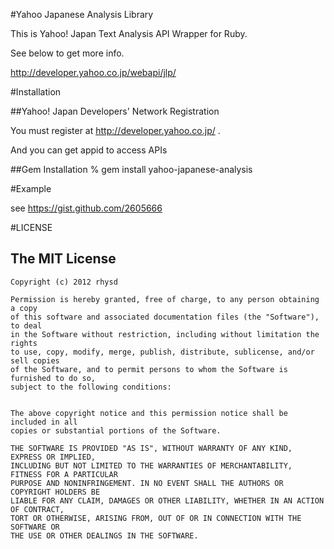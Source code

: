 #Yahoo Japanese Analysis Library

This is Yahoo! Japan Text Analysis API Wrapper for Ruby.

See below to get more info.

http://developer.yahoo.co.jp/webapi/jlp/

#Installation

##Yahoo! Japan Developers' Network Registration

You must register at http://developer.yahoo.co.jp/ .

And you can get appid to access APIs

##Gem Installation
    % gem install yahoo-japanese-analysis

#Example

see https://gist.github.com/2605666

#LICENSE

## The MIT License

    Copyright (c) 2012 rhysd

    Permission is hereby granted, free of charge, to any person obtaining a copy
    of this software and associated documentation files (the "Software"), to deal
    in the Software without restriction, including without limitation the rights
    to use, copy, modify, merge, publish, distribute, sublicense, and/or sell copies
    of the Software, and to permit persons to whom the Software is furnished to do so,
    subject to the following conditions:


    The above copyright notice and this permission notice shall be included in all
    copies or substantial portions of the Software.

    THE SOFTWARE IS PROVIDED "AS IS", WITHOUT WARRANTY OF ANY KIND, EXPRESS OR IMPLIED,
    INCLUDING BUT NOT LIMITED TO THE WARRANTIES OF MERCHANTABILITY, FITNESS FOR A PARTICULAR
    PURPOSE AND NONINFRINGEMENT. IN NO EVENT SHALL THE AUTHORS OR COPYRIGHT HOLDERS BE
    LIABLE FOR ANY CLAIM, DAMAGES OR OTHER LIABILITY, WHETHER IN AN ACTION OF CONTRACT,
    TORT OR OTHERWISE, ARISING FROM, OUT OF OR IN CONNECTION WITH THE SOFTWARE OR
    THE USE OR OTHER DEALINGS IN THE SOFTWARE.
